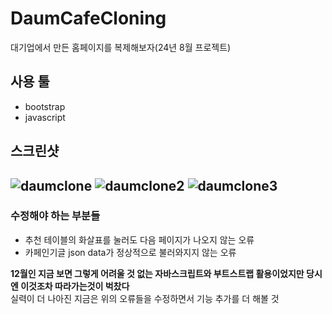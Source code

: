 # DaumCafeCloning
대기업에서 만든 홈페이지를 복제해보자(24년 8월 프로젝트)
## 사용 툴
- bootstrap
- javascript
## 스크린샷
![daumclone](https://github.com/user-attachments/assets/32b1d1d8-f889-42f5-9674-db48aadd724d)
![daumclone2](https://github.com/user-attachments/assets/f6213f78-3abd-4357-9687-adbf1d45e3ff)
![daumclone3](https://github.com/user-attachments/assets/42b5c6f4-9329-4da5-a9d7-2b8d67dc31c1)
---
### 수정해야 하는 부분들
- 추천 테이블의 화살표를 눌러도 다음 페이지가 나오지 않는 오류
- 카페인기글 json data가 정상적으로 불러와지지 않는 오류

**12월인 지금 보면 그렇게 어려울 것 없는 자바스크립트와 부트스트랩 활용이었지만 당시엔 이것조차 따라가는것이 벅찼다**   
실력이 더 나아진 지금은 위의 오류들을 수정하면서 기능 추가를 더 해볼 것   
